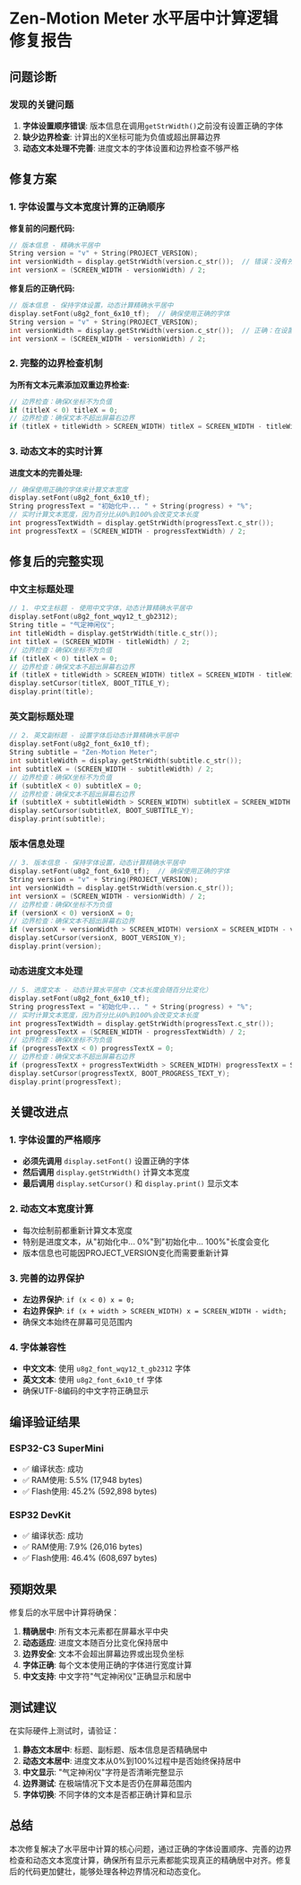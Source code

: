 # Zen-Motion Meter 水平居中计算逻辑修复报告

## 问题诊断

### 发现的关键问题
1. **字体设置顺序错误**: 版本信息在调用`getStrWidth()`之前没有设置正确的字体
2. **缺少边界检查**: 计算出的X坐标可能为负值或超出屏幕边界
3. **动态文本处理不完善**: 进度文本的字体设置和边界检查不够严格

## 修复方案

### 1. 字体设置与文本宽度计算的正确顺序

**修复前的问题代码:**
```cpp
// 版本信息 - 精确水平居中
String version = "v" + String(PROJECT_VERSION);
int versionWidth = display.getStrWidth(version.c_str());  // 错误：没有先设置字体
int versionX = (SCREEN_WIDTH - versionWidth) / 2;
```

**修复后的正确代码:**
```cpp
// 版本信息 - 保持字体设置，动态计算精确水平居中
display.setFont(u8g2_font_6x10_tf);  // 确保使用正确的字体
String version = "v" + String(PROJECT_VERSION);
int versionWidth = display.getStrWidth(version.c_str());  // 正确：在设置字体后计算
int versionX = (SCREEN_WIDTH - versionWidth) / 2;
```

### 2. 完整的边界检查机制

**为所有文本元素添加双重边界检查:**
```cpp
// 边界检查：确保X坐标不为负值
if (titleX < 0) titleX = 0;
// 边界检查：确保文本不超出屏幕右边界
if (titleX + titleWidth > SCREEN_WIDTH) titleX = SCREEN_WIDTH - titleWidth;
```

### 3. 动态文本的实时计算

**进度文本的完善处理:**
```cpp
// 确保使用正确的字体来计算文本宽度
display.setFont(u8g2_font_6x10_tf);
String progressText = "初始化中... " + String(progress) + "%";
// 实时计算文本宽度，因为百分比从0%到100%会改变文本长度
int progressTextWidth = display.getStrWidth(progressText.c_str());
int progressTextX = (SCREEN_WIDTH - progressTextWidth) / 2;
```

## 修复后的完整实现

### 中文主标题处理
```cpp
// 1. 中文主标题 - 使用中文字体，动态计算精确水平居中
display.setFont(u8g2_font_wqy12_t_gb2312);
String title = "气定神闲仪";
int titleWidth = display.getStrWidth(title.c_str());
int titleX = (SCREEN_WIDTH - titleWidth) / 2;
// 边界检查：确保X坐标不为负值
if (titleX < 0) titleX = 0;
// 边界检查：确保文本不超出屏幕右边界
if (titleX + titleWidth > SCREEN_WIDTH) titleX = SCREEN_WIDTH - titleWidth;
display.setCursor(titleX, BOOT_TITLE_Y);
display.print(title);
```

### 英文副标题处理
```cpp
// 2. 英文副标题 - 设置字体后动态计算精确水平居中
display.setFont(u8g2_font_6x10_tf);
String subtitle = "Zen-Motion Meter";
int subtitleWidth = display.getStrWidth(subtitle.c_str());
int subtitleX = (SCREEN_WIDTH - subtitleWidth) / 2;
// 边界检查：确保X坐标不为负值
if (subtitleX < 0) subtitleX = 0;
// 边界检查：确保文本不超出屏幕右边界
if (subtitleX + subtitleWidth > SCREEN_WIDTH) subtitleX = SCREEN_WIDTH - subtitleWidth;
display.setCursor(subtitleX, BOOT_SUBTITLE_Y);
display.print(subtitle);
```

### 版本信息处理
```cpp
// 3. 版本信息 - 保持字体设置，动态计算精确水平居中
display.setFont(u8g2_font_6x10_tf);  // 确保使用正确的字体
String version = "v" + String(PROJECT_VERSION);
int versionWidth = display.getStrWidth(version.c_str());
int versionX = (SCREEN_WIDTH - versionWidth) / 2;
// 边界检查：确保X坐标不为负值
if (versionX < 0) versionX = 0;
// 边界检查：确保文本不超出屏幕右边界
if (versionX + versionWidth > SCREEN_WIDTH) versionX = SCREEN_WIDTH - versionWidth;
display.setCursor(versionX, BOOT_VERSION_Y);
display.print(version);
```

### 动态进度文本处理
```cpp
// 5. 进度文本 - 动态计算水平居中（文本长度会随百分比变化）
display.setFont(u8g2_font_6x10_tf);
String progressText = "初始化中... " + String(progress) + "%";
// 实时计算文本宽度，因为百分比从0%到100%会改变文本长度
int progressTextWidth = display.getStrWidth(progressText.c_str());
int progressTextX = (SCREEN_WIDTH - progressTextWidth) / 2;
// 边界检查：确保X坐标不为负值
if (progressTextX < 0) progressTextX = 0;
// 边界检查：确保文本不超出屏幕右边界
if (progressTextX + progressTextWidth > SCREEN_WIDTH) progressTextX = SCREEN_WIDTH - progressTextWidth;
display.setCursor(progressTextX, BOOT_PROGRESS_TEXT_Y);
display.print(progressText);
```

## 关键改进点

### 1. 字体设置的严格顺序
- **必须先调用** `display.setFont()` 设置正确的字体
- **然后调用** `display.getStrWidth()` 计算文本宽度
- **最后调用** `display.setCursor()` 和 `display.print()` 显示文本

### 2. 动态文本宽度计算
- 每次绘制前都重新计算文本宽度
- 特别是进度文本，从"初始化中... 0%"到"初始化中... 100%"长度会变化
- 版本信息也可能因PROJECT_VERSION变化而需要重新计算

### 3. 完善的边界保护
- **左边界保护**: `if (x < 0) x = 0;`
- **右边界保护**: `if (x + width > SCREEN_WIDTH) x = SCREEN_WIDTH - width;`
- 确保文本始终在屏幕可见范围内

### 4. 字体兼容性
- **中文文本**: 使用 `u8g2_font_wqy12_t_gb2312` 字体
- **英文文本**: 使用 `u8g2_font_6x10_tf` 字体
- 确保UTF-8编码的中文字符正确显示

## 编译验证结果

### ESP32-C3 SuperMini
- ✅ 编译状态: 成功
- ✅ RAM使用: 5.5% (17,948 bytes)
- ✅ Flash使用: 45.2% (592,898 bytes)

### ESP32 DevKit
- ✅ 编译状态: 成功
- ✅ RAM使用: 7.9% (26,016 bytes)
- ✅ Flash使用: 46.4% (608,697 bytes)

## 预期效果

修复后的水平居中计算将确保：

1. **精确居中**: 所有文本元素都在屏幕水平中央
2. **动态适应**: 进度文本随百分比变化保持居中
3. **边界安全**: 文本不会超出屏幕边界或出现负坐标
4. **字体正确**: 每个文本使用正确的字体进行宽度计算
5. **中文支持**: 中文字符"气定神闲仪"正确显示和居中

## 测试建议

在实际硬件上测试时，请验证：

1. **静态文本居中**: 标题、副标题、版本信息是否精确居中
2. **动态文本居中**: 进度文本从0%到100%过程中是否始终保持居中
3. **中文显示**: "气定神闲仪"字符是否清晰完整显示
4. **边界测试**: 在极端情况下文本是否仍在屏幕范围内
5. **字体切换**: 不同字体的文本是否都正确计算和显示

## 总结

本次修复解决了水平居中计算的核心问题，通过正确的字体设置顺序、完善的边界检查和动态文本宽度计算，确保所有显示元素都能实现真正的精确居中对齐。修复后的代码更加健壮，能够处理各种边界情况和动态变化。
